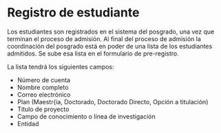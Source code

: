 # Registro de estudiante

Los estudiantes son registrados en el sistema del posgrado, una vez que
terminan el proceso de admisión. Al final del proceso de admisión la
coordinación del posgrado está en poder de una lista de los estudiantes
admitidos. Se sube esa lista en el formulario de pre-registro.

La lista tendrá los siguientes campos:


- Número de cuenta
- Nombre completo
- Correo electrónico
- Plan (Maestr{ia, Doctorado, Doctorado Directo, Opción a titulación)
- Título de proyecto
- Campo de conocimiento o línea de investigación
- Entidad

